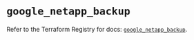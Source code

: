 # `google_netapp_backup`

Refer to the Terraform Registry for docs: [`google_netapp_backup`](https://registry.terraform.io/providers/hashicorp/google-beta/6.8.0/docs/resources/google_netapp_backup).
